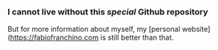 ### I cannot live without this _special_ Github repository

But for more information about myself, my [personal website](https://fabiofranchino.com is still better than that.
